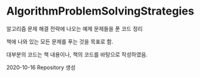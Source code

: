 # AlgorithmProblemSolvingStrategies
알고리즘 문제 해결 전략에 나오는 예제 문제들을 푼 코드 정리

책에 나와 있는 모든 문제를 푸는 것을 목표로 함.

대부분의 코드는 책 내용이나, 책의 코드를 바탕으로 작성하였음.

2020-10-16 Repository 생성
